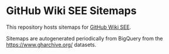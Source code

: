# GitHub Wiki SEE Sitemaps

This repository hosts sitemaps for [GitHub Wiki SEE][gws].

Sitemaps are autogenerated periodically from BigQuery from the https://www.gharchive.org/ datasets.

[gws]: https://github.com/nelsonjchen/github-wiki-see-rs
